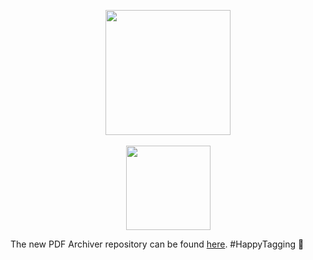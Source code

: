 <p align="center">
<a href="https://apps.apple.com/app/apple-store/id1433801905?pt=118993774&ct=GitHub&mt=8" target="itunes_store">
  <img src="assets/AppIcon.svg" width="200px">
</a>
<br>
<br>
<a href="https://apps.apple.com/app/apple-store/id1433801905?pt=118993774&ct=GitHub&mt=8">
<img src="https://linkmaker.itunes.apple.com/assets/shared/badges/en-us/appstore-lrg.svg" width="135px">
</a>
</p>

The new PDF Archiver repository can be found [here](https://github.com/PDF-Archiver/PDF-Archiver). #HappyTagging :slightly_smiling_face:
